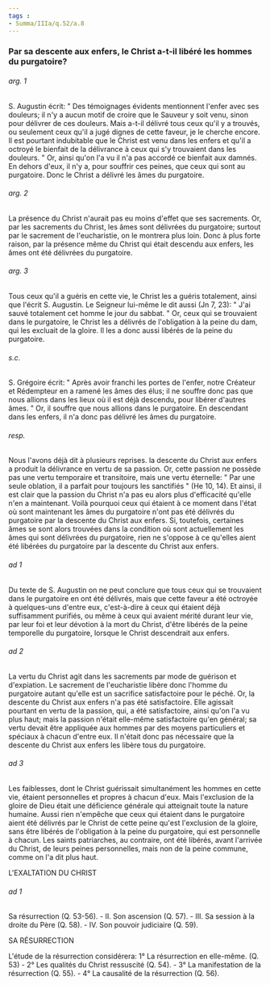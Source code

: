 ```yaml
---
tags : 
- Summa/IIIa/q.52/a.8
---
```


### Par sa descente aux enfers, le Christ a-t-il libéré les hommes du purgatoire?

###### arg. 1
S. Augustin écrit: " Des témoignages évidents mentionnent l'enfer avec ses douleurs; il n'y a aucun motif de croire que le Sauveur y soit venu, sinon pour délivrer de ces douleurs. Mais a-t-il délivré tous ceux qu'il y a trouvés, ou seulement ceux qu'il a jugé dignes de cette faveur, je le cherche encore. Il est pourtant indubitable que le Christ est venu dans les enfers et qu'il a octroyé le bienfait de la délivrance à ceux qui s'y trouvaient dans les douleurs. " Or, ainsi qu'on l'a vu il n'a pas accordé ce bienfait aux damnés. En dehors d'eux, il n'y a, pour souffrir ces peines, que ceux qui sont au purgatoire. Donc le Christ a délivré les âmes du purgatoire. 

###### arg. 2
La présence du Christ n'aurait pas eu moins d'effet que ses sacrements. Or, par les sacrements du Christ, les âmes sont délivrées du purgatoire; surtout par le sacrement de l'eucharistie, on le montrera plus loin. Donc à plus forte raison, par la présence même du Christ qui était descendu aux enfers, les âmes ont été délivrées du purgatoire. 

###### arg. 3
Tous ceux qu'il a guéris en cette vie, le Christ les a guéris totalement, ainsi que l'écrit S. Augustin. Le Seigneur lui-même le dit aussi (Jn 7, 23): " J'ai sauvé totalement cet homme le jour du sabbat. " Or, ceux qui se trouvaient dans le purgatoire, le Christ les a délivrés de l'obligation à la peine du dam, qui les excluait de la gloire. Il les a donc aussi libérés de la peine du purgatoire. 

###### s.c.
S. Grégoire écrit: " Après avoir franchi les portes de l'enfer, notre Créateur et Rédempteur en a ramené les âmes des élus; il ne souffre donc pas que nous allions dans les lieux où il est déjà descendu, pour libérer d'autres âmes. " Or, il souffre que nous allions dans le purgatoire. En descendant dans les enfers, il n'a donc pas délivré les âmes du purgatoire. 

###### resp.
Nous l'avons déjà dit à plusieurs reprises. la descente du Christ aux enfers a produit la délivrance en vertu de sa passion. Or, cette passion ne possède pas une vertu temporaire et transitoire, mais une vertu éternelle: " Par une seule oblation, il a parfait pour toujours les sanctifiés " (He 10, 14). Et ainsi, il est clair que la passion du Christ n'a pas eu alors plus d'efficacité qu'elle n'en a maintenant. Voilà pourquoi ceux qui étaient à ce moment dans l'état où sont maintenant les âmes du purgatoire n'ont pas été délivrés du purgatoire par la descente du Christ aux enfers. Si, toutefois, certaines âmes se sont alors trouvées dans la condition où sont actuellement les âmes qui sont délivrées du purgatoire, rien ne s'oppose à ce qu'elles aient été libérées du purgatoire par la descente du Christ aux enfers. 

###### ad 1
Du texte de S. Augustin on ne peut conclure que tous ceux qui se trouvaient dans le purgatoire en ont été délivrés, mais que cette faveur a été octroyée à quelques-uns d'entre eux, c'est-à-dire à ceux qui étaient déjà suffisamment purifiés, ou même à ceux qui avaient mérité durant leur vie, par leur foi et leur dévotion à la mort du Christ, d'être libérés de la peine temporelle du purgatoire, lorsque le Christ descendrait aux enfers. 

###### ad 2
La vertu du Christ agit dans les sacrements par mode de guérison et d'expiation. Le sacrement de l'eucharistie libère donc l'homme du purgatoire autant qu'elle est un sacrifice satisfactoire pour le péché. Or, la descente du Christ aux enfers n'a pas été satisfactoire. Elle agissait pourtant en vertu de la passion, qui, a été satisfactoire, ainsi qu'on l'a vu plus haut; mais la passion n'était elle-même satisfactoire qu'en général; sa vertu devait être appliquée aux hommes par des moyens particuliers et spéciaux à chacun d'entre eux. Il n'était donc pas nécessaire que la descente du Christ aux enfers les libère tous du purgatoire. 

###### ad 3
Les faiblesses, dont le Christ guérissait simultanément les hommes en cette vie, étaient personnelles et propres à chacun d'eux. Mais l'exclusion de la gloire de Dieu était une déficience générale qui atteignait toute la nature humaine. Aussi rien n'empêche que ceux qui étaient dans le purgatoire aient été délivrés par le Christ de cette peine qu'est l'exclusion de la gloire, sans être libérés de l'obligation à la peine du purgatoire, qui est personnelle à chacun. Les saints patriarches, au contraire, ont été libérés, avant l'arrivée du Christ, de leurs peines personnelles, mais non de la peine commune, comme on l'a dit plus haut. 

L'EXALTATION DU CHRIST 

###### ad 1
Sa résurrection (Q. 53-56). - II. Son ascension (Q. 57). - III. Sa session à la droite du Père (Q. 58). - IV. Son pouvoir judiciaire (Q. 59). 

SA RÉSURRECTION 

L'étude de la résurrection considérera: 1° La résurrection en elle-même. (Q. 53) - 2° Les qualités du Christ ressuscité (Q. 54). - 3° La manifestation de la résurrection (Q. 55). - 4° La causalité de la résurrection (Q. 56). 

